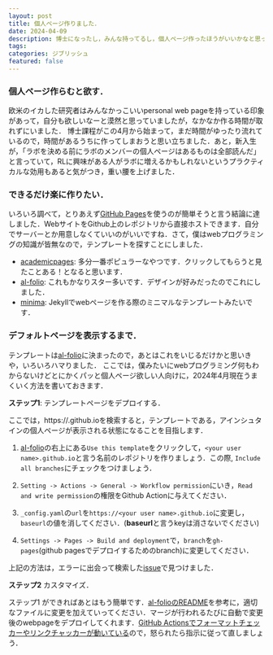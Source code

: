 ```yaml
---
layout: post
title: 個人ページ作りました．
date: 2024-04-09
description: 博士になったし，みんな持ってるし，個人ページ作ったほうがいいかなと思って作りました．意外と時間かかりました．
tags:
categories: ジブリッシュ
featured: false
---
```


### 個人ページ作らむと欲す．
欧米のイカした研究者はみんなかっこいいpersonal web pageを持っている印象があって，自分も欲しいなーと漠然と思っていましたが，なかなか作る時間が取れずにいました．
博士課程がこの4月から始まって，まだ時間がゆったり流れているので，時間があるうちに作ってしまおうと思い立ちました．あと，新入生が，「ラボを決める前にラボのメンバーの個人ページはあるものは全部読んだ」と言っていて，RLに興味がある人がラボに増えるかもしれないというプラクティカルな効用もあると気がつき，重い腰を上げました．

### できるだけ楽に作りたい．
いろいろ調べて，とりあえず[GitHub Pages](https://docs.github.com/ja/pages/getting-started-with-github-pages/about-github-pages)を使うのが簡単そうと言う結論に達しました．WebサイトをGithub上のレポジトリから直接ホストできます．自分でサーバーとか用意しなくていいのがいいですね．さて，僕はwebプログラミングの知識が皆無なので，テンプレートを探すことにしました．

- [academicpages](https://github.com/academicpages/academicpages.github.io?tab=readme-ov-file): 多分一番ポピュラーなやつです．クリックしてもらうと見たことある！となると思います．
- [al-folio](https://github.com/alshedivat/al-folio): これもかなりスター多いです．デザインが好みだったのでこれにしました．
- [minima](https://github.com/jekyll/minima): Jekyllでwebページを作る際のミニマルなテンプレートみたいです．

### デフォルトページを表示するまで．
テンプレートは[al-folio](https://github.com/alshedivat/al-folio)に決まったので，あとはこれをいじるだけかと思いきや，いろいろハマりました．
ここでは，僕みたいにwebプログラミング何もわからないけどとにかくパッと個人ページ欲しい人向けに，2024年4月現在うまくいく方法を書いておきます．

**ステップ1**: テンプレートページをデプロイする．

ここでは，https://<github user name>.github.ioを検索すると，テンプレートである，アインシュタインの個人ページが表示される状態になることを目指します．
1. [aI-folio](https://github.com/alshedivat/al-folio)の右上にある`Use this template`をクリックして，`<your user name>.github.io`と言う名前のレポジトリを作りましょう．この際, `Include all branches`にチェックをつけましょう．

2. `Setting -> Actions -> General -> Workflow permission`にいき，`Read and write permission`の権限をGithub Actionに与えてください．

3. `_config.yaml`の`url`を`https://<your user name>.github.io`に変更し，`baseurl`の値を消してください．(**baseurl**と言うkeyは消さないでください)

4. `Settings -> Pages -> Build and deployment`で，`branch`を`gh-pages`(github pagesでデプロイするためのbranch)に変更してください．

上記の方法は，エラーに出会って検索した[issue](https://github.com/alshedivat/al-folio/issues/1438#issuecomment-1951693154)で見つけました．

**ステップ2** カスタマイズ．

ステップ1 ができればあとはもう簡単です．[al-folioのREADME](https://github.com/alshedivat/al-folio?tab=readme-ov-file#al-folio)を参考に，適切なファイルに変更を加えていってください．マージが行われるたびに自動で変更後のwebpageをデプロイしてくれます．[GitHub Actionsでフォーマットチェッカーやリンクチャッカーが動いている](https://github.com/nissymori/nissymori.github.io?tab=readme-ov-file#code-quality-checks)ので，怒られたら指示に従って直しましょう．
